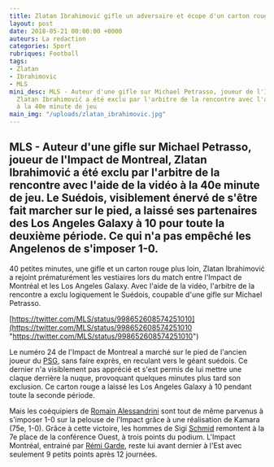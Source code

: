 ```yaml
---
title: Zlatan Ibrahimović gifle un adversaire et écope d'un carton rouge
layout: post
date: 2018-05-21 00:00:00 +0000
auteurs: La redaction
categories: Sport
rubriques: Football
tags:
- Zlatan
- Ibrahimovic
- MLS
mini_desc: MLS - Auteur d'une gifle sur Michael Petrasso, joueur de l'Impact de Montreal,
  Zlatan Ibrahimović a été exclu par l'arbitre de la rencontre avec l'aide de la vidéo
  à la 40e minute de jeu
main_img: "/uploads/zlatan_ibrahimovic.jpg"
---
```

## MLS - Auteur d'une gifle sur Michael Petrasso, joueur de l'Impact de Montreal, Zlatan Ibrahimović a été exclu par l'arbitre de la rencontre avec l'aide de la vidéo à la 40e minute de jeu. Le Suédois, visiblement énervé de s'être fait marcher sur le pied, a laissé ses partenaires des Los Angeles Galaxy à 10 pour toute la deuxième période. Ce qui n'a pas empêché les Angelenos de s'imposer 1-0.

40 petites minutes, une gifle et un carton rouge plus loin, Zlatan Ibrahimović a rejoint prématurément les vestiaires lors du match entre l'Impact de Montréal et les Los Angeles Galaxy. Avec l'aide de la vidéo, l'arbitre de la rencontre a exclu logiquement le Suédois, coupable d'une gifle sur Michael Petrasso.

[https://twitter.com/MLS/status/998652608574251010](https://twitter.com/MLS/status/998652608574251010 "https://twitter.com/MLS/status/998652608574251010")

Le numéro 24 de l'Impact de Montreal a marché sur le pied de l'ancien joueur du [PSG](https://www.eurosport.fr/football/equipes/paris-sg/teamcenter.shtml), sans faire exprès, en reculant vers le géant suédois. Ce dernier n'a visiblement pas apprécié et s'est permis de lui mettre une claque derrière la nuque, provoquant quelques minutes plus tard son exclusion. Ce carton rouge a laissé les Los Angeles Galaxy à 10 pendant toute la seconde période.

Mais les coéquipiers de [Romain Alessandrini](https://www.eurosport.fr/football/romain-alessandrini_prs243528/person.shtml) sont tout de même parvenus à s'imposer 1-0 sur la pelouse de l'Impact grâce à une réalisation de Kamara (75e, 1-0). Grâce à cette victoire, les hommes de Sigi [Schmid](https://www.eurosport.fr/football/jonathan-schmid_prs253677/person.shtml) remontent à la 7e place de la conférence Ouest, à trois points du podium. L'Impact Montréal, entrainé par [Rémi Garde](https://www.eurosport.fr/football/remi-garde_prs211738/person.shtml), reste lui avant dernier à l'Est avec seulement 9 petits points après 12 journées.